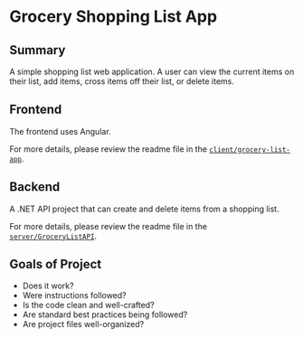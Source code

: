 # Grocery Shopping List App

## Summary

A simple shopping list web application. A user can view the current items on their list, add items, cross items off their list, or delete items.

## Frontend

The frontend uses Angular.

For more details, please review the readme file in the [`client/grocery-list-app`](client/grocery-list-app/README.md).

## Backend

A .NET API project that can create and delete items from a shopping list.

For more details, please review the readme file in the [`server/GroceryListAPI`](server/GroceryListAPI/README.md).

## Goals of Project

- Does it work?
- Were instructions followed?
- Is the code clean and well-crafted?
- Are standard best practices being followed?
- Are project files well-organized?
